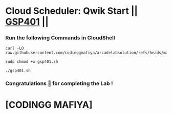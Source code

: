 # Cloud Scheduler: Qwik Start || [GSP401](https://www.cloudskillsboost.google/focuses/3556?parent=catalog) ||

### Run the following Commands in CloudShell

```
curl -LO raw.githubusercontent.com/codinggmafiya/arcadelabsolution/refs/heads/main/Cloud%20Scheduler%20Qwik%20Start/gsp401.sh

sudo chmod +x gsp401.sh

./gsp401.sh
```

### Congratulations 🎉 for completing the Lab !

# [CODINGG MAFIYA]

